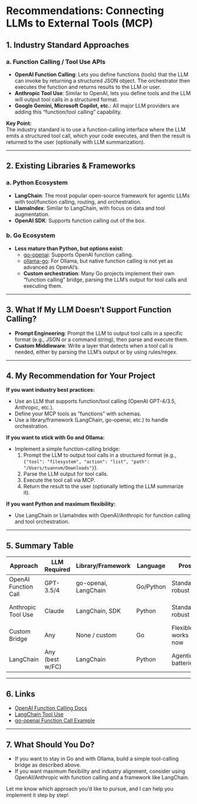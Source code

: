 # Recommendations: Connecting LLMs to External Tools (MCP)

## 1. Industry Standard Approaches

### a. Function Calling / Tool Use APIs
- **OpenAI Function Calling**: Lets you define functions (tools) that the LLM can invoke by returning a structured JSON object. The orchestrator then executes the function and returns results to the LLM or user.
- **Anthropic Tool Use**: Similar to OpenAI, lets you define tools and the LLM will output tool calls in a structured format.
- **Google Gemini, Microsoft Copilot, etc.**: All major LLM providers are adding this “function/tool calling” capability.

**Key Point:**  
The industry standard is to use a function-calling interface where the LLM emits a structured tool call, which your code executes, and then the result is returned to the user (optionally with LLM summarization).

---

## 2. Existing Libraries & Frameworks

### a. Python Ecosystem
- **LangChain**: The most popular open-source framework for agentic LLMs with tool/function calling, routing, and orchestration.
- **LlamaIndex**: Similar to LangChain, with focus on data and tool augmentation.
- **OpenAI SDK**: Supports function calling out of the box.

### b. Go Ecosystem
- **Less mature than Python, but options exist:**
  - [go-openai](https://github.com/sashabaranov/go-openai): Supports OpenAI function calling.
  - [ollama-go](https://github.com/jmorganca/ollama/tree/main/go): For Ollama, but native function calling is not yet as advanced as OpenAI’s.
  - **Custom orchestration**: Many Go projects implement their own “function calling” bridge, parsing the LLM’s output for tool calls and executing them.

---

## 3. What If My LLM Doesn’t Support Function Calling?

- **Prompt Engineering**: Prompt the LLM to output tool calls in a specific format (e.g., JSON or a command string), then parse and execute them.
- **Custom Middleware**: Write a layer that detects when a tool call is needed, either by parsing the LLM’s output or by using rules/regex.

---

## 4. My Recommendation for Your Project

**If you want industry best practices:**
- Use an LLM that supports function/tool calling (OpenAI GPT-4/3.5, Anthropic, etc.).
- Define your MCP tools as “functions” with schemas.
- Use a library/framework (LangChain, go-openai, etc.) to handle orchestration.

**If you want to stick with Go and Ollama:**
- Implement a simple function-calling bridge:
  1. Prompt the LLM to output tool calls in a structured format (e.g., `{"tool": "filesystem", "action": "list", "path": "/Users/tuannvm/Downloads"}`).
  2. Parse the LLM output for tool calls.
  3. Execute the tool call via MCP.
  4. Return the result to the user (optionally letting the LLM summarize it).

**If you want Python and maximum flexibility:**
- Use LangChain or LlamaIndex with OpenAI/Anthropic for function calling and tool orchestration.

---

## 5. Summary Table

| Approach            | LLM Required    | Library/Framework        | Language | Pros                | Cons                |
|---------------------|-----------------|-------------------------|----------|---------------------|---------------------|
| OpenAI Function Call| GPT-3.5/4       | go-openai, LangChain    | Go/Python| Standard, robust    | Needs OpenAI API    |
| Anthropic Tool Use  | Claude          | LangChain, SDK          | Python   | Standard, robust    | Needs Anthropic API |
| Custom Bridge       | Any             | None / custom           | Go       | Flexible, works now | Manual parsing      |
| LangChain           | Any (best w/FC) | LangChain               | Python   | Agentic, batteries  | Python only         |

---

## 6. Links

- [OpenAI Function Calling Docs](https://platform.openai.com/docs/guides/function-calling)
- [LangChain Tool Use](https://python.langchain.com/docs/modules/agents/tools)
- [go-openai Function Call Example](https://github.com/sashabaranov/go-openai/blob/master/examples/function_call/main.go)

---

## 7. What Should You Do?

- If you want to stay in Go and with Ollama, build a simple tool-calling bridge as described above.
- If you want maximum flexibility and industry alignment, consider using OpenAI/Anthropic with function calling and a framework like LangChain.

Let me know which approach you’d like to pursue, and I can help you implement it step by step!
